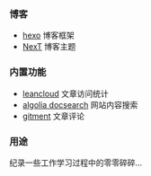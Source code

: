 ### 博客

* [hexo](http://hexo.io/) 博客框架
* [NexT](https://github.com/iissnan/hexo-theme-next) 博客主题

### 内置功能

* [leancloud](https://leancloud.cn/) 文章访问统计
* [algolia docsearch](https://community.algolia.com/docsearch/) 网站内容搜索
* [gitment](https://github.com/imsun/gitment) 文章评论

### 用途

纪录一些工作学习过程中的零零碎碎...

